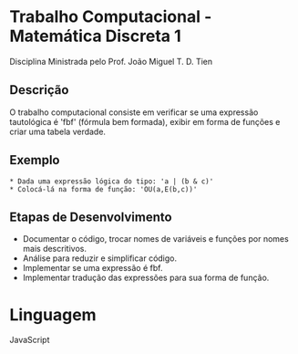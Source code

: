# Trabalho Computacional - Matemática Discreta 1

Disciplina Ministrada pelo Prof. João Miguel T. D. Tien

## Descrição
O trabalho computacional consiste em verificar se uma expressão tautológica é 'fbf' (fórmula bem formada), exibir em forma de funções e criar uma tabela verdade.

## Exemplo
```
* Dada uma expressão lógica do tipo: 'a | (b & c)'
* Colocá-lá na forma de função: 'OU(a,E(b,c))'
```

## Etapas de Desenvolvimento
* Documentar o código, trocar nomes de variáveis e funções por nomes mais descritivos.
* Análise para reduzir e simplificar código.
* Implementar se uma expressão é fbf.
* Implementar tradução das expressões para sua forma de função.

# Linguagem
JavaScript
